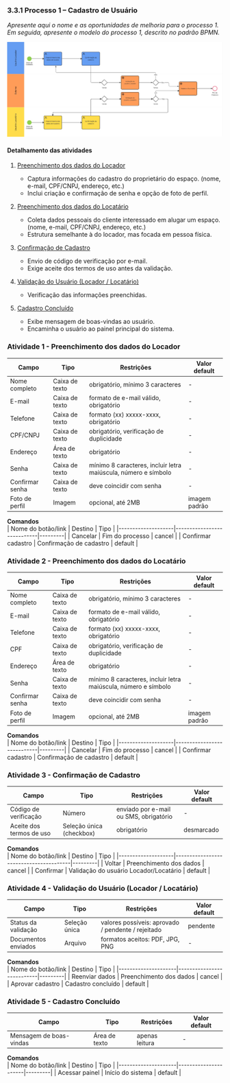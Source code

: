 ### 3.3.1 Processo 1 – Cadastro de Usuário

_Apresente aqui o nome e as oportunidades de melhoria para o processo 1. 
Em seguida, apresente o modelo do processo 1, descrito no padrão BPMN._

![Modelo BPMN do PROCESSO 1 - Cadastro de Usuário](../images/processo_1_cadastro_usuario.jpg "Cadastro de Usuário")

#### Detalhamento das atividades

1. [Preenchimento dos dados do Locador](#atividade-1---preenchimento-dos-dados-do-locador)
   - Captura informações do cadastro do proprietário do espaço. (nome, e-mail, CPF/CNPJ, endereço, etc.)  
   - Inclui criação e confirmação de senha e opção de foto de perfil.
     
3. [Preenchimento dos dados do Locatário](#atividade-2---preenchimento-dos-dados-do-locatário)
   - Coleta dados pessoais do cliente interessado em alugar um espaço. (nome, e-mail, CPF/CNPJ, endereço, etc.)   
   - Estrutura semelhante à do locador, mas focada em pessoa física.
     
4. [Confirmação de Cadastro](#atividade-3---confirmação-de-cadastro)
   - Envio de código de verificação por e-mail.  
   - Exige aceite dos termos de uso antes da validação.
     
6. [Validação do Usuário (Locador / Locatário)](#atividade-4---validação-do-usuário-locador--locatário)
   - Verificação das informações preenchidas.  
     
8. [Cadastro Concluído](#atividade-5---cadastro-concluído)   
   - Exibe mensagem de boas-vindas ao usuário.  
   - Encaminha o usuário ao painel principal do sistema.

  
### Atividade 1 - Preenchimento dos dados do Locador

| Campo            | Tipo           | Restrições                                                     | Valor default   |
|------------------|----------------|----------------------------------------------------------------|-----------------|
| Nome completo    | Caixa de texto | obrigatório, mínimo 3 caracteres                               | -               |
| E-mail           | Caixa de texto | formato de e-mail válido, obrigatório                          | -               |
| Telefone         | Caixa de texto | formato (xx) xxxxx-xxxx, obrigatório                           | -               |
| CPF/CNPJ         | Caixa de texto | obrigatório, verificação de duplicidade                        | -               |
| Endereço         | Área de texto  | obrigatório                                                    | -               |
| Senha            | Caixa de texto | mínimo 8 caracteres, incluir letra maiúscula, número e símbolo | -               |
| Confirmar senha  | Caixa de texto | deve coincidir com senha                                       | -               |
| Foto de perfil   | Imagem         | opcional, até 2MB                                              | imagem padrão   |

**Comandos**  
| Nome do botão/link | Destino                    | Tipo    |
|--------------------|----------------------------|---------|
| Cancelar           | Fim do processo            | cancel  |
| Confirmar cadastro | Confirmação de cadastro    | default |


### Atividade 2 - Preenchimento dos dados do Locatário

| Campo            | Tipo           | Restrições                                                     | Valor default   |
|------------------|----------------|----------------------------------------------------------------|-----------------|
| Nome completo    | Caixa de texto | obrigatório, mínimo 3 caracteres                               | -               |
| E-mail           | Caixa de texto | formato de e-mail válido, obrigatório                          | -               |
| Telefone         | Caixa de texto | formato (xx) xxxxx-xxxx, obrigatório                           | -               |
| CPF              | Caixa de texto | obrigatório, verificação de duplicidade                        | -               |
| Endereço         | Área de texto  | obrigatório                                                    | -               |
| Senha            | Caixa de texto | mínimo 8 caracteres, incluir letra maiúscula, número e símbolo | -               |
| Confirmar senha  | Caixa de texto | deve coincidir com senha                                       | -               |
| Foto de perfil   | Imagem         | opcional, até 2MB                                              | imagem padrão   |

**Comandos**  
| Nome do botão/link | Destino                    | Tipo    |
|--------------------|----------------------------|---------|
| Cancelar           | Fim do processo            | cancel  |
| Confirmar cadastro | Confirmação de cadastro    | default |


### Atividade 3 - Confirmação de Cadastro
| Campo                    | Tipo                     | Restrições                                      | Valor default |
|--------------------------|--------------------------|-------------------------------------------------|---------------|
| Código de verificação    | Número                   | enviado por e-mail ou SMS, obrigatório          | -             |
| Aceite dos termos de uso | Seleção única (checkbox) | obrigatório                                     | desmarcado    |

**Comandos**  
| Nome do botão/link | Destino                                | Tipo    |
|--------------------|----------------------------------------|---------|
| Voltar             | Preenchimento dos dados                | cancel  |
| Confirmar          | Validação do usuário Locador/Locatário | default |

### Atividade 4 - Validação do Usuário (Locador / Locatário)
| Campo              | Tipo             | Restrições                                         | Valor default |
|--------------------|------------------|----------------------------------------------------|---------------|
| Status da validação | Seleção única   | valores possíveis: aprovado / pendente / rejeitado | pendente      |
| Documentos enviados | Arquivo         | formatos aceitos: PDF, JPG, PNG                    | -             |

**Comandos**  
| Nome do botão/link  | Destino                   | Tipo    |
|---------------------|---------------------------|---------|
| Reenviar dados      | Preenchimento dos dados   | cancel  |
| Aprovar cadastro    | Cadastro concluído        | default |

### Atividade 5 - Cadastro Concluído
| Campo                   | Tipo          | Restrições            | Valor default       |
|-------------------------|---------------|-----------------------|---------------------|
| Mensagem de boas-vindas | Área de texto | apenas leitura        | -                   |

**Comandos**  
| Nome do botão/link  | Destino              | Tipo    |
|---------------------|----------------------|---------|
| Acessar painel      | Início do sistema    | default |
